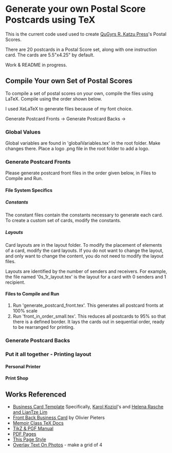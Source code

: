 # Generate your own Postal Score Postcards using TeX

This is the current code used used to create
[QuGyrs R. Katzu Press](https://qugyrsrkatztu.github.io)'s Postal Scores.

There are 20 postcards in a Postal Score set, along with one instruction card.
The cards are 5.5"x4.25" by default.

Work & README in progress.

## Compile Your own Set of Postal Scores
To compile a set of postal scores on your own, compile the files using LaTeX. Compile using the order shown below.

I used XeLaTeX to generate files because of my font choice.

Generate Postcard Fronts -> Generate Postcard Backs ->

### Global Values
Global variables are found in 'globalVariables.tex' in the root folder.
Make changes there.
Place a logo .png file in the root folder to add a logo.


### Generate Postcard Fronts
Please generate postcard front files in the order given below, in Files to Compile and Run.

#### File System Specifics

##### Constants
The constant files contain the constants necessary to generate each card.
To create a custom set of cards, modify the constants.

##### Layouts
Card layouts are in the layout folder.
To modify the placement of elements of a card, modify the card layouts. If you do not want to change the layout, and only want to change the content, you do not need to modify the layout files.

Layouts are identified by the number of senders and receivers.
For example, the file named '0s_1r_layout.tex' is the layout for a card with 0 senders and 1 recipient.

#### Files to Compile and Run
1. Run 'generate_postcard_front.tex'. This generates all postcard fronts at 100% scale
2. Run 'front_in_order_small.tex'. This reduces all postcards to 95% so that there is a defined border. It lays the cards out in sequential order, ready to be rearranged for printing.

### Generate Postcard Backs

### Put it all together - Printing layout

#### Personal Printer

#### Print Shop

## Works Referenced
- [Business Card Template](https://www.overleaf.com/gallery/tagged/business-cards)
Specifically, [Karol Koziol](https://www.overleaf.com/latex/templates/business-card-template/yrqjgydpprrb)'s and [Helena Rasche and LianTze Lim](https://www.overleaf.com/latex/templates/business-card-for-programmers-slash-developers-with-photo/wymnjgtxkdwh)
- [Front Back Business Card](https://olivierpieters.be/blog/2017/02/11/designing-a-business-card-in-latex) by Olivier Pieters
- [Memoir Class TeX Docs](http://texdoc.net/texmf-dist/doc/latex/memoir/memman.pdf)
- [TikZ \& PGF Manual](http://ctan.math.utah.edu/ctan/tex-archive/graphics/pgf/base/doc/pgfmanual.pdf)
- [PDF Pages](http://mirror.utexas.edu/ctan/macros/latex/contrib/pdfpages/pdfpages.pdf)
- [This Page Style](http://www.personal.ceu.hu/tex/pagestyl.htm#thispgstyle)
- [Overlay Text On Photos](https://tex.stackexchange.com/questions/20792/how-to-superimpose-latex-on-a-picture) - make a grid of 4
